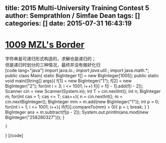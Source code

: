 title: 2015 Multi-University Training Contest 5
author: Semprathlon / Simfae Dean
tags: []
categories: []
date: 2015-07-31 16:43:19
---
[1009 MZL's Border](http://acm.hdu.edu.cn/showproblem.php?pid=5351)
====
字符串是可递归形式构造的，求解也是递归的；   
但是递归时划分的三种情况，最终并没有做好化归   
[code lang="java"]
import java.io.*;
import java.util.*;
import java.math.*;
public class Main{
    static BigInteger f[] = new BigInteger[1005];
    public static void main(String[] args){
        f[1] = new BigInteger(&quot;1&quot;);
        f[2] = new BigInteger(&quot;2&quot;);
        for(int i = 3; i &lt;= 1001; i++)
            f[i] = f[i - 1].add(f[i - 2]);
        Scanner cin = new Scanner(System.in);
        int T = cin.nextInt();
        int n;
        BigInteger m;
        for(int cas = 1; cas &lt;= T; cas++){
            n = cin.nextInt();
            m = cin.nextBigInteger();
            BigInteger mm = m.add(new BigInteger(&quot;1&quot;));
            int p = 0;
            for(int i = 1; i &lt;= 1001; i++){
                if(f[i].compareTo(mm) &gt; 0){
                    p = i;
                    break;
                }
            }
            BigInteger ans = m.subtract(f[p - 2]);
            System.out.println(ans.mod(new BigInteger(&quot;258280327&quot;)));
        }
        
    }
}
[/code]